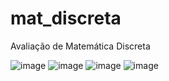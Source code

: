 # mat_discreta
Avaliação de Matemática Discreta

![image](https://github.com/user-attachments/assets/266f93e2-3138-4b3a-a8d5-bb13850bbaed)
![image](https://github.com/user-attachments/assets/7027c9b4-0f5f-4630-9708-72e1ac028d9c)
![image](https://github.com/user-attachments/assets/212d0b2e-fd6e-498f-ade2-e7b23624de70)
![image](https://github.com/user-attachments/assets/502cd313-e8e2-4040-b966-7c6c57877738)


